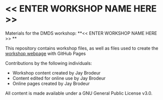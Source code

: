 # << ENTER WORKSHOP NAME HERE >>
Materials for the DMDS workshop: **<<  ENTER WORKSHOP NAME HERE  >> **  

This repository contains workshop files, as well as files used to create the [workshop webpage](https://scds.githib.io/<<enter_site_url>>) with GitHub Pages   


Contributions by the following individuals: 
- Workshop content created by Jay Brodeur 
- Content edited for online use by Jay Brodeur
- Online pages created by Jay Brodeur


  
All content is made available under a GNU General Public License v3.0.
